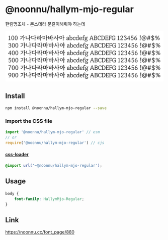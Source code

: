 # @noonnu/hallym-mjo-regular

한림명조체 - 몬스테라 분갈이해줘야 하는데

![example](./example.png)

## Install

```bash
npm install @noonnu/hallym-mjo-regular --save
```

### Import the CSS file

```js
import '@noonnu/hallym-mjo-regular' // esm
// or
require('@noonnu/hallym-mjo-regular') // cjs
```

#### [css-loader](https://github.com/webpack-contrib/css-loader)

```css
@import url('~@noonnu/hallym-mjo-regular');
```

## Usage

```css
body {
    font-family: HallymMjo-Regular;
}
```

## Link

https://noonnu.cc/font_page/880
